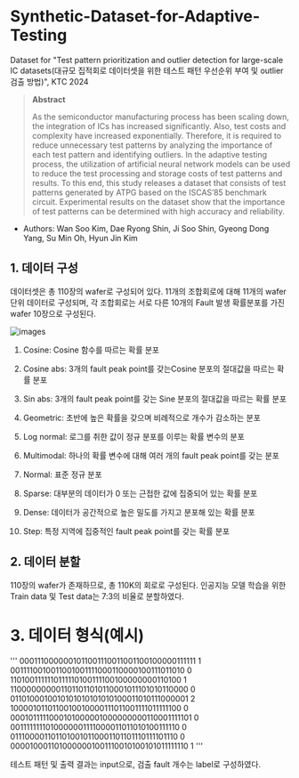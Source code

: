 # Synthetic-Dataset-for-Adaptive-Testing
Dataset for "Test pattern prioritization and outlier detection for large-scale IC datasets(대규모 집적회로 데이터셋을 위한 테스트 패턴 우선순위 부여 및 outlier 검출 방법)", KTC 2024


> **Abstract**
>
> As the semiconductor manufacturing process has been scaling down, the integration of ICs has increased significantly. Also, test costs and complexity have increased exponentially. Therefore, it is required to reduce unnecessary test patterns by analyzing the importance of each test pattern and identifying outliers. In the adaptive testing process, the utilization of artificial neural network models can be used to reduce the test processing and storage costs of test patterns and results. To this end, this study releases a dataset that consists of test patterns generated by ATPG based on the ISCAS’85 benchmark circuit. Experimental results on the dataset show that the importance of test patterns can be determined with high accuracy and reliability.

* Authors: Wan Soo Kim, Dae Ryong Shin, Ji Soo Shin, Gyeong Dong Yang, Su Min Oh, Hyun Jin Kim

## 1. 데이터 구성

데이터셋은 총 110장의 wafer로 구성되어 있다.
11개의 조합회로에 대해 11개의 wafer 단위 데이터로 구성되며, 각 조합회로는 서로 다른 10개의 Fault 발생 확률분포를 가진 wafer 10장으로 구성된다.

![images](https://github.com/EmPasLab/Synthetic-Dataset-for-Adaptive-Testing/pattern_list.png)


1. Cosine: Cosine 함수를 따르는 확률 분포

2. Cosine abs: 3개의 fault peak point를 갖는Cosine 분포의 절대값을 따르는 확률 분포

3. Sin abs: 3개의 fault peak point를 갖는 Sine 분포의 절대값을 따르는 확률 분포

4. Geometric: 초반에 높은 확률을 갖으며 비례적으로 개수가 감소하는 분포

5. Log normal: 로그를 취한 값이 정규 분포를 이루는 확률 변수의 분포

6. Multimodal: 하나의 확률 변수에 대해 여러 개의 fault peak point를 갖는 분포

7. Normal: 표준 정규 분포

8. Sparse: 대부분의 데이터가 0 또는 근접한 값에 집중되어 있는 확률 분포

9. Dense: 데이터가 공간적으로 높은 밀도를 가지고 분포해 있는 확률 분포

10. Step: 특정 지역에 집중적인 fault peak point를 갖는 확률 분포


## 2. 데이터 분할

110장의 wafer가 존재하므로, 총 110K의 회로로 구성된다. 
인공지능 모델 학습을 위한 Train data 및 Test data는 7:3의 비율로 분할하였다. 

# 3. 데이터 형식(예시)
'''
0001110000001011001110011001100100000111111 1
0011110010011001001111000110000100111011010 0
1101001111110111110100111100100000000110100 1
1100000000011011011010110001011101010110000 0
0110100010010101010101010100011010111000001 2
1000010110110010010000111011001111011111100 0
0001011111000101000001000000000110001111101 0
0011111111010000001111000011011010100111110 0
0111000011011010010110001101101110111101110 0
0000100011010000001001110010100101011111110 1
'''

테스트 패턴 및 출력 결과는 input으로, 검출 fault 개수는 label로 구성하였다.
